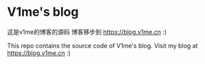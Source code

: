 # V1me's blog
这是v1me的博客的源码 博客移步到 https://blog.v1me.cn
:)

This repo contains the source code of V1me's blog.
Visit my blog at https://blog.v1me.cn
:)
